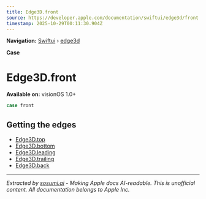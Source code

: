 ```yaml
---
title: Edge3D.front
source: https://developer.apple.com/documentation/swiftui/edge3d/front
timestamp: 2025-10-29T00:11:30.904Z
---
```


**Navigation:** [Swiftui](/documentation/swiftui) › [edge3d](/documentation/swiftui/edge3d)

**Case**

# Edge3D.front

**Available on:** visionOS 1.0+

```swift
case front
```

## Getting the edges

- [Edge3D.top](/documentation/swiftui/edge3d/top)
- [Edge3D.bottom](/documentation/swiftui/edge3d/bottom)
- [Edge3D.leading](/documentation/swiftui/edge3d/leading)
- [Edge3D.trailing](/documentation/swiftui/edge3d/trailing)
- [Edge3D.back](/documentation/swiftui/edge3d/back)

---

*Extracted by [sosumi.ai](https://sosumi.ai) - Making Apple docs AI-readable.*
*This is unofficial content. All documentation belongs to Apple Inc.*
